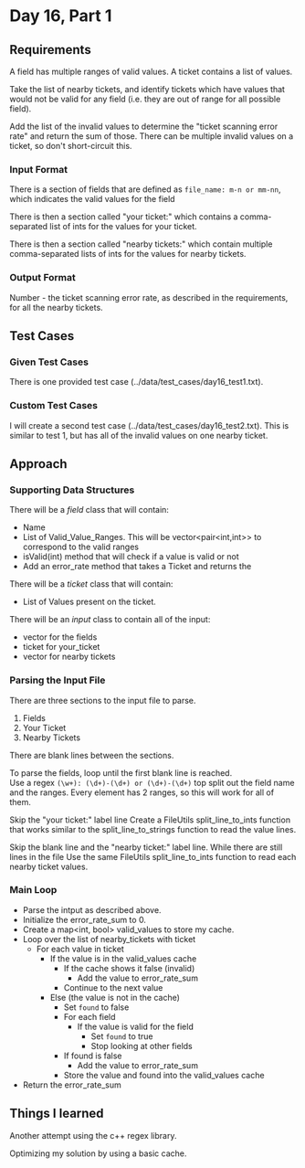 # Day 16, Part 1 #

## Requirements ##

A field has multiple ranges of valid values. A ticket contains a list of values.

Take the list of nearby tickets, and identify tickets which have values that would not be valid for any field (i.e. they are out of range for all possible field).

Add the list of the invalid values to determine the "ticket scanning error rate" and return the sum of those. There can be multiple invalid values on a ticket, so don't short-circuit this.

### Input Format ###

There is a section of fields that are defined as
`file_name: m-n or mm-nn`, which indicates the valid values for the field

There is then a section called "your ticket:" which contains a comma-separated list of ints for the values for your ticket.

There is then a section called "nearby tickets:" which contain multiple comma-separated lists of ints for the values for nearby tickets.

### Output Format ###

Number - the ticket scanning error rate, as described in the requirements, for all the nearby tickets.

## Test Cases ##

### Given Test Cases ###

There is one provided test case (../data/test_cases/day16_test1.txt).

### Custom Test Cases ###

I will create a second test case (../data/test_cases/day16_test2.txt). This is similar to test 1, but has all of the invalid values on one nearby ticket.

## Approach ##

### Supporting Data Structures ###

There will be a *field* class that will contain:  
* Name
* List of Valid_Value_Ranges. This will be vector<pair<int,int>> to correspond to the valid ranges
* isValid(int) method that will check if a value is valid or not
* Add an error_rate method that takes a Ticket and returns the 

There will be a *ticket* class that will contain:
* List of Values present on the ticket.

There will be an *input* class to contain all of the input:
* vector<field> for the fields
* ticket for your_ticket
* vector<ticket> for nearby tickets

### Parsing the Input File ###

There are three sections to the input file to parse.
1) Fields
2) Your Ticket
3) Nearby Tickets

There are blank lines between the sections.

To parse the fields, loop until the first blank line is reached.  
Use a regex `(\w+): (\d+)-(\d+) or (\d+)-(\d+)` top split out the field name and the ranges. Every element has 2 ranges, so this will work for all of them.

Skip the "your ticket:" label line
Create a FileUtils split_line_to_ints function that works similar to the split_line_to_strings function to read the value lines.

Skip the blank line and the "nearby ticket:" label line.
While there are still lines in the file
    Use the same FileUtils split_line_to_ints function to read each nearby ticket values.

### Main Loop ###

* Parse the intput as described above.
* Initialize the error_rate_sum to 0.
* Create a map<int, bool> valid_values to store my cache.
* Loop over the list of nearby_tickets with ticket
    * For each value in ticket
        * If the value is in the valid_values cache
            * If the cache shows it false (invalid)
                * Add the value to error_rate_sum
            * Continue to the next value
        * Else (the value is not in the cache)
            * Set `found` to false
            * For each field
                * If the value is valid for the field
                    * Set `found` to true
                    * Stop looking at other fields
            * If found is false
                * Add the value to error_rate_sum
            * Store the value and found into the valid_values cache
* Return the error_rate_sum

## Things I learned ##

Another attempt using the c++ regex library.

Optimizing my solution by using a basic cache.
